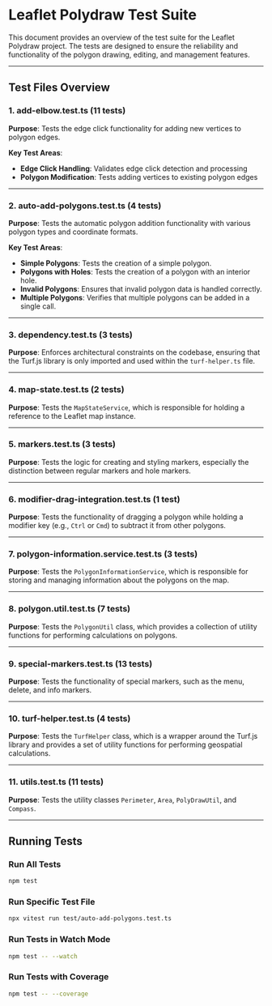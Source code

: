 # Leaflet Polydraw Test Suite

This document provides an overview of the test suite for the Leaflet Polydraw project. The tests are designed to ensure the reliability and functionality of the polygon drawing, editing, and management features.

---

## Test Files Overview

### 1. **add-elbow.test.ts** (11 tests)

**Purpose**: Tests the edge click functionality for adding new vertices to polygon edges.

**Key Test Areas**:

- **Edge Click Handling**: Validates edge click detection and processing
- **Polygon Modification**: Tests adding vertices to existing polygon edges

---

### 2. **auto-add-polygons.test.ts** (4 tests)

**Purpose**: Tests the automatic polygon addition functionality with various polygon types and coordinate formats.

**Key Test Areas**:

- **Simple Polygons**: Tests the creation of a simple polygon.
- **Polygons with Holes**: Tests the creation of a polygon with an interior hole.
- **Invalid Polygons**: Ensures that invalid polygon data is handled correctly.
- **Multiple Polygons**: Verifies that multiple polygons can be added in a single call.

---

### 3. **dependency.test.ts** (3 tests)

**Purpose**: Enforces architectural constraints on the codebase, ensuring that the Turf.js library is only imported and used within the `turf-helper.ts` file.

---

### 4. **map-state.test.ts** (2 tests)

**Purpose**: Tests the `MapStateService`, which is responsible for holding a reference to the Leaflet map instance.

---

### 5. **markers.test.ts** (3 tests)

**Purpose**: Tests the logic for creating and styling markers, especially the distinction between regular markers and hole markers.

---

### 6. **modifier-drag-integration.test.ts** (1 test)

**Purpose**: Tests the functionality of dragging a polygon while holding a modifier key (e.g., `Ctrl` or `Cmd`) to subtract it from other polygons.

---

### 7. **polygon-information.service.test.ts** (3 tests)

**Purpose**: Tests the `PolygonInformationService`, which is responsible for storing and managing information about the polygons on the map.

---

### 8. **polygon.util.test.ts** (7 tests)

**Purpose**: Tests the `PolygonUtil` class, which provides a collection of utility functions for performing calculations on polygons.

---

### 9. **special-markers.test.ts** (13 tests)

**Purpose**: Tests the functionality of special markers, such as the menu, delete, and info markers.

---

### 10. **turf-helper.test.ts** (4 tests)

**Purpose**: Tests the `TurfHelper` class, which is a wrapper around the Turf.js library and provides a set of utility functions for performing geospatial calculations.

---

### 11. **utils.test.ts** (11 tests)

**Purpose**: Tests the utility classes `Perimeter`, `Area`, `PolyDrawUtil`, and `Compass`.

---

## Running Tests

### Run All Tests

```bash
npm test
```

### Run Specific Test File

```bash
npx vitest run test/auto-add-polygons.test.ts
```

### Run Tests in Watch Mode

```bash
npm test -- --watch
```

### Run Tests with Coverage

```bash
npm test -- --coverage
```
